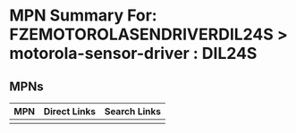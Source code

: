 



# MPN Summary For: FZEMOTOROLASENDRIVERDIL24S > motorola-sensor-driver : DIL24S

## MPNs
  

|MPN|Direct Links|Search Links|
| :--- | :--- | :--- |
||||

